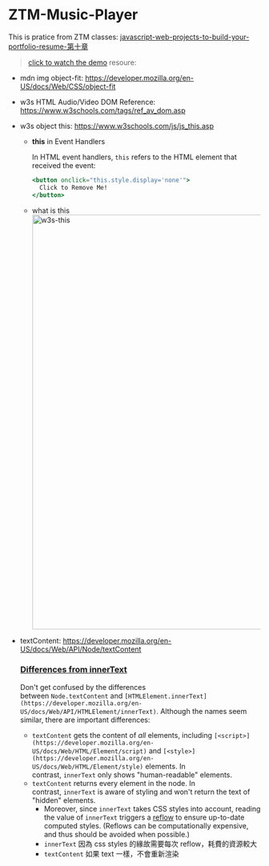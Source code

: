 # ZTM-Music-Player
This is pratice from ZTM classes: [javascript-web-projects-to-build-your-portfolio-resume-第十章](https://www.udemy.com/course/javascript-web-projects-to-build-your-portfolio-resume/?couponCode=ACCAGE0923)
> [click to watch the demo](https://joeban0608.github.io/ZTM-Music-Player/)
resoure:
  - mdn img object-fit: https://developer.mozilla.org/en-US/docs/Web/CSS/object-fit
  - w3s HTML Audio/Video DOM Reference: https://www.w3schools.com/tags/ref_av_dom.asp
  - w3s object this: https://www.w3schools.com/js/js_this.asp
      - **this** in Event Handlers
          
          In HTML event handlers, `this` refers to the HTML element that received the event:
          
          ```jsx
          <button onclick="this.style.display='none'">
            Click to Remove Me!
          </button>
          ```
      - what is this
          <img width="829" alt="w3s-this" src="https://github.com/joeban0608/ZTM-Music-Player/assets/80736596/776e7252-a7fe-417c-8be1-56261e60e9a6">
          
  - textContent: https://developer.mozilla.org/en-US/docs/Web/API/Node/textContent
      
      ### [Differences from innerText](https://developer.mozilla.org/en-US/docs/Web/API/Node/textContent#differences_from_innertext)
      
      Don't get confused by the differences between `Node.textContent` and `[HTMLElement.innerText](https://developer.mozilla.org/en-US/docs/Web/API/HTMLElement/innerText)`. Although the names seem similar, there are important differences:
      
      - `textContent` gets the content of *all* elements, including `[<script>](https://developer.mozilla.org/en-US/docs/Web/HTML/Element/script)` and `[<style>](https://developer.mozilla.org/en-US/docs/Web/HTML/Element/style)` elements. In contrast, `innerText` only shows "human-readable" elements.
      - `textContent` returns every element in the node. In contrast, `innerText` is aware of styling and won't return the text of "hidden" elements.
          - Moreover, since `innerText` takes CSS styles into account, reading the value of `innerText` triggers a [reflow](https://developer.mozilla.org/en-US/docs/Glossary/Reflow) to ensure up-to-date computed styles. (Reflows can be computationally expensive, and thus should be avoided when possible.)
          - `innerText` 因為 css styles 的緣故需要每次 reflow，耗費的資源較大
          - `textContent` 如果 text 一樣，不會重新渲染
